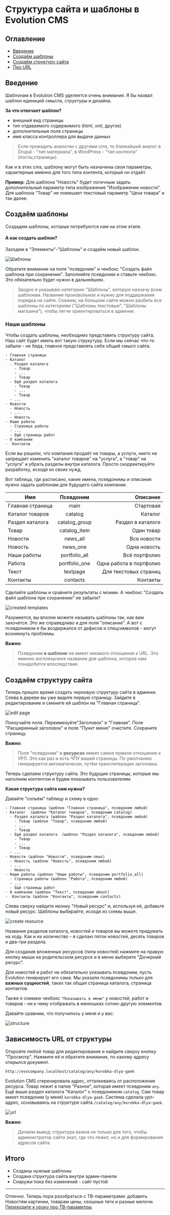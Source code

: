 # Структура сайта и шаблоны в Evolution CMS

## Оглавление

- [Введение](#part1)
- [Создаём шаблоны](#part2)
- [Создаём структуру сайта](#part3)
- [Про URL](#part4)

## Введение <a name="part1"></a>

Шаблонам в Evolution CMS уделяется очень внимания. Я бы назвал шаблон единицей смысла, структуры и дизайна.

**За что отвечает шаблон?**

- внешний вид страницы
- тип отдаваемого содержимого (html, xml, другое)
- дополнительные поля страницы
- имя класса контроллера для выдачи данных

>Если проводить аналогии с другими cms, то ближайший аналог в Drupal - "тип материала", в WordPress - "тип контента" (посты,страницы).

Как и в этих cms, шаблону могут быть назначены *свои* параметры, характерные именно для того типа контента, который он отдаёт.

**Пример:** Для шаблона "Новость" будет логичным задать дополнительный параметр типа изображение "Изображение новости". Для шаблона "Товар" не помешает текстовый  параметр "Цена товара" и так далее.

## Создаём шаблоны <a name="part2"></a>

Создадим шаблоны, которые потребуются нам на этом этапе.

#### А как создать шаблон?

Заходим в "Элементы"-"Шаблоны" и создаём новый шаблон.

![Шаблоны](assets/images/s19.png)

Обратите внимание на поля "псевдоним" и чекбокс "Создать файл шаблона при сохранении". Заполняйте псевдоним и ставьте чекбокс. Это обязательно будет нужно в дальнейшем.

> Заодно я указываю категорию "Шаблоны", которую назначу всем шаблонам. Название произвольное и нужно для поддержания порядка на сайте. Скажем, на большом сайте можно разбить все шаблоны по категориям ("Шаблоны текстовые", "Шаблоны магазина"), чтобы легче ориентироваться в админке.

### Наши шаблоны

Чтобы создать шаблоны, необходимо представить структуру сайта.
Наш сайт будет иметь вот такую струкутуру. Если мы сейчас что-то забыли - не беда, главное представлять себе общий смысл сайта.
```
- Главная страница
- Каталог
  - Раздел каталога
    - Товар
    - ...
    - Товар
  - Ещё раздел каталога
    - Товар
    - ...
    - Товар
  - ...
- Новости
  - Новость
  - ...
  - Новость
- Наши работы
  - Страница работы
  - ...
  - Ещё страницы работ
- О компании
-  Контакты
```



Если вы решили, что компания продаёт не товары, а услуги, никто не запрещает изменить "каталог товаров" на "услуги", а "товар" на "услуга" и убрать разделы внутри каталога. Просто  скорректируйте разработку, исходя из своих нужд.

Вот таблица, где расписано, какие имена, псевдонимы и описания нужно задать шаблонам для будущего сайта компании.

| Имя              | Псевдоним |      Описание |
| ---------------- | :-------: | ------------: |
| Главная страница | main         | Стартовая   |
| Каталог товаров  | catalog      | Каталог |
| Раздел каталога  | catalog_group| Раздел в каталоге |
| Товар            | catalog_item | Один товар |
| Новости          | news_all     | Все новости |
| Новость          | news_one     | Одна новость |
| Наши работы      | portfolio_all| Всё портфолио |
| Работа           | portfolio_one| Одна работа в портфолио |
| Текст            | textpage     | Для текстовых страниц |
| Контакты         | contacts     | Контакты |

 

Сделайте шаблоны и сравните результаты с моими.
А чекбокс "Создать файл шаблона при сохранении" не забыли?

![created templates](assets/images/s32.png)

Разумеется, вы вполне можете называть шаблоны так, как вам захочется. Это же справедливо и для поля "описание". А вот с псевдонимом я бы воздержался от дефисов и спецсимволов - могут возникнуть проблемы.

**Важно:**

>Псевдоним **в шаблоне** не имеет никакого отношения к URL. Это именно англоязычное название для шаблона, которое нам понадобится впоследствие.

## Создаём структуру сайта <a name="part3"></a>

Теперь пришло время создать черновую структуру сайта в админке.
Слева в дереве вы уже видите первую страницу. Зайдите в редактирование и смените ей шаблон на "Главная страница".

![edit page](assets/images/s21.png)

Поизучайте поля. Переименуйте"Заголовок" в "Главная". Поле "Расширенный заголовок" и поле "Пункт меню" очистите. Сохраните страницу.

**Важно:** 

>Поле "псевдоним" в **ресурсах** имеет самое прямое отношение к УРЛ. Это как раз и есть ЧПУ вашей страницы. По умолчанию генерируется автоматически, путём транслитерации заголовка.


Теперь сделаем структуру сайта. Это будущие страницы, которые мы наполним контентом и будем показывать пользователям.

**Какая структура сайта нам нужна?**

Давайте "сольём" таблицу и схему в одно:

```
- Главная страница (шаблон "Главная страница", псевдоним любой)
- Каталог  (шаблон "Каталог товаров", псевдоним catalog)
  - Раздел каталога (шаблон "Раздел каталога", псевдоним любой)
    - Товар (шаблон "Товар", псевдоним любой)
    - ...
    - Товар
  - Ещё раздел каталога  (шаблон "Раздел каталога", псевдоним любой)
    - Товар
    - ...
    - Товар
  - ...
- Новости (шаблон "Новости", псевдоним news)
  - Новость (шаблон "Новость", псевдоним любой)
  - ...
  - Новость
- Наши работы (шаблон "Наши работы", псевдоним portfolio_all)
  - Страница работы (шаблон "Работа", псевдоним любой)
  - ...
  - Ещё страницы работ
- О компании (шаблон "Текст", псевдоним about)
-  Контакты (шаблон "Контакты", псевдоним contacts)
```
Слева сверху найдите иконку "Новый ресурс" и, используя её, добавьте новый ресурс. Шаблоны выбирайте, исходя из схемы выше.

![create resource](assets/images/s22.png)

Названия разделов каталога, новостей и товаров вы можете придумать на ходу. Как и их количество - я сделаю пяток новостей, десять товаров и два-три  раздела.



Для создания вложенных ресурсов (типа новостей) нажмите на правую кнопку мыши на родительском ресурсе и в меню выберите "Дочерний ресурс".

Для новостей и работ не обязательно указывать псевдоним, пусть Evolution генерирует его сама. Мы указали псевдонимы только для **важных сущностей**, таких так общая страница каталога, страница контактов. 

Также я снимаю чекбокс `"Показывать в меню"` у новостей, работ и товаров - ни к чему отображать в менюшках сотню-другую элементов.

Давайте сравним, что получилось у меня и у вас:

![structure](assets/images/s23-1.png)

## Зависимость URL от структуры <a name="part4"></a>

Откройте любой товар для редактирования и найдите сверху кнопку "Просмотр". Нажмите её и обратите внимание, по какому адресу открылся документ.

```
http://evocompany.localhost/catalog/any/korobka-dlya-gaek
```

Evolution CMS сгеренировала адрес, отталкиваясь от расположения ресурса.
Товар лежит в папке "Разное", которая имеет псевдоним `any`. Ещё выше раздел каталога "Каталог" с псевдонимом `catalog`.
Сам товар  имеет псевдоним (у меня) `korobka-dlya-gaek`. Система сделала урл-адрес, основываясь на структуре сайта `/catalog/any/korobka-dlya-gaek`.

![url](assets/images/s33.png)

**Важно:** 

>Делаем вывод: структура важна не только для того, чтобы администратор сайта знал, где что лежит, но и для формирования адресов сайта.


## Итого

- Созданы нужные шаблоны
- Создана структура сайта внутри админ-панели
- Снаружи пока без изменений - сайт пустой

---

Отлично. Теперь пора разобраться с ТВ-параметрами: добавить Новостям картинки, товарам цены, сеошные теги и разные мелочи. [Переходите к уроку про ТВ-параметры](/005_%D0%A2%D0%92-%D0%BF%D0%B0%D1%80%D0%B0%D0%BC%D0%B5%D1%82%D1%80%D1%8B%20%D0%B2%20Evolution%20CMS.md).
